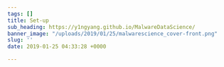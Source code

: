 ```yaml
---
tags: []
title: Set-up
sub_heading: https://y1ngyang.github.io/MalwareDataScience/
banner_image: "/uploads/2019/01/25/malwarescience_cover-front.png"
slug: ''
date: 2019-01-25 04:33:28 +0000

---
```

